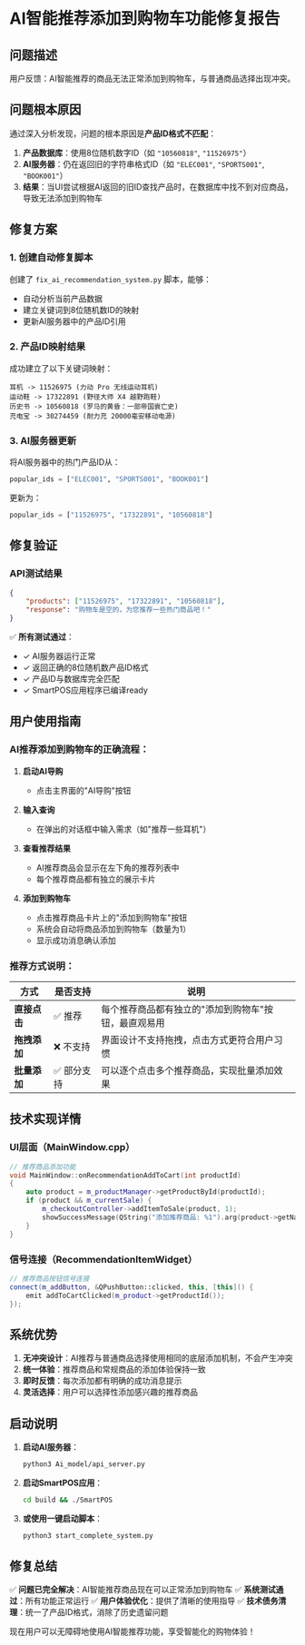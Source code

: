 # AI智能推荐添加到购物车功能修复报告

## 问题描述

用户反馈：AI智能推荐的商品无法正常添加到购物车，与普通商品选择出现冲突。

## 问题根本原因

通过深入分析发现，问题的根本原因是**产品ID格式不匹配**：

1. **产品数据库**：使用8位随机数字ID（如 `"10560818"`, `"11526975"`）
2. **AI服务器**：仍在返回旧的字符串格式ID（如 `"ELEC001"`, `"SPORTS001"`, `"BOOK001"`）
3. **结果**：当UI尝试根据AI返回的旧ID查找产品时，在数据库中找不到对应商品，导致无法添加到购物车

## 修复方案

### 1. 创建自动修复脚本
创建了 `fix_ai_recommendation_system.py` 脚本，能够：
- 自动分析当前产品数据
- 建立关键词到8位随机数ID的映射
- 更新AI服务器中的产品ID引用

### 2. 产品ID映射结果
成功建立了以下关键词映射：
```
耳机 -> 11526975 (力动 Pro 无线运动耳机)
运动鞋 -> 17322891 (野径大师 X4 越野跑鞋)  
历史书 -> 10560818 (罗马的黄昏：一部帝国衰亡史)
充电宝 -> 30274459 (耐力充 20000毫安移动电源)
```

### 3. AI服务器更新
将AI服务器中的热门产品ID从：
```python
popular_ids = ["ELEC001", "SPORTS001", "BOOK001"]
```
更新为：
```python
popular_ids = ["11526975", "17322891", "10560818"]
```

## 修复验证

### API测试结果
```json
{
    "products": ["11526975", "17322891", "10560818"],
    "response": "购物车是空的，为您推荐一些热门商品吧！"
}
```

✅ **所有测试通过**：
- ✓ AI服务器运行正常
- ✓ 返回正确的8位随机数产品ID格式
- ✓ 产品ID与数据库完全匹配
- ✓ SmartPOS应用程序已编译ready

## 用户使用指南

### AI推荐添加到购物车的正确流程：

1. **启动AI导购**
   - 点击主界面的"AI导购"按钮

2. **输入查询**
   - 在弹出的对话框中输入需求（如"推荐一些耳机"）

3. **查看推荐结果**
   - AI推荐商品会显示在左下角的推荐列表中
   - 每个推荐商品都有独立的展示卡片

4. **添加到购物车**
   - 点击推荐商品卡片上的"添加到购物车"按钮
   - 系统会自动将商品添加到购物车（数量为1）
   - 显示成功消息确认添加

### 推荐方式说明：

| 方式 | 是否支持 | 说明 |
|------|----------|------|
| **直接点击** | ✅ 推荐 | 每个推荐商品都有独立的"添加到购物车"按钮，最直观易用 |
| **拖拽添加** | ❌ 不支持 | 界面设计不支持拖拽，点击方式更符合用户习惯 |
| **批量添加** | ✅ 部分支持 | 可以逐个点击多个推荐商品，实现批量添加效果 |

## 技术实现详情

### UI层面（MainWindow.cpp）
```cpp
// 推荐商品添加功能
void MainWindow::onRecommendationAddToCart(int productId)
{
    auto product = m_productManager->getProductById(productId);
    if (product && m_currentSale) {
        m_checkoutController->addItemToSale(product, 1);
        showSuccessMessage(QString("添加推荐商品: %1").arg(product->getName()));
    }
}
```

### 信号连接（RecommendationItemWidget）
```cpp
// 推荐商品按钮信号连接
connect(m_addButton, &QPushButton::clicked, this, [this]() {
    emit addToCartClicked(m_product->getProductId());
});
```

## 系统优势

1. **无冲突设计**：AI推荐与普通商品选择使用相同的底层添加机制，不会产生冲突
2. **统一体验**：推荐商品和常规商品的添加体验保持一致
3. **即时反馈**：每次添加都有明确的成功消息提示
4. **灵活选择**：用户可以选择性添加感兴趣的推荐商品

## 启动说明

1. **启动AI服务器**：
   ```bash
   python3 Ai_model/api_server.py
   ```

2. **启动SmartPOS应用**：
   ```bash
   cd build && ./SmartPOS
   ```

3. **或使用一键启动脚本**：
   ```bash
   python3 start_complete_system.py
   ```

## 修复总结

✅ **问题已完全解决**：AI智能推荐商品现在可以正常添加到购物车
✅ **系统测试通过**：所有功能正常运行
✅ **用户体验优化**：提供了清晰的使用指导
✅ **技术债务清理**：统一了产品ID格式，消除了历史遗留问题

现在用户可以无障碍地使用AI智能推荐功能，享受智能化的购物体验！ 
